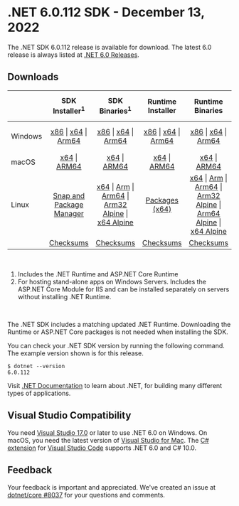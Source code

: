 # .NET 6.0.112 SDK - December 13, 2022

The .NET SDK 6.0.112 release is available for download. The latest 6.0 release is always listed at [.NET 6.0 Releases](../README.md).

## Downloads

|           | SDK Installer<sup>1</sup>                        | SDK Binaries<sup>1</sup>                 | Runtime Installer                                        | Runtime Binaries                                 | ASP.NET Core Runtime           |Windows Desktop Runtime          |
| --------- | :------------------------------------------:     | :----------------------:                 | :---------------------------:                            | :-------------------------:                      | :-----------------:            | :-----------------:            |
| Windows   | [x86][dotnet-sdk-win-x86.exe] \| [x64][dotnet-sdk-win-x64.exe] \| [Arm64][dotnet-sdk-win-arm64.exe] | [x86][dotnet-sdk-win-x86.zip] \| [x64][dotnet-sdk-win-x64.zip] \|  [Arm64][dotnet-sdk-win-arm64.zip] | [x86][dotnet-runtime-win-x86.exe] \| [x64][dotnet-runtime-win-x64.exe] \| [Arm64][dotnet-runtime-win-arm64.exe] | [x86][dotnet-runtime-win-x86.zip] \| [x64][dotnet-runtime-win-x64.zip] \| [Arm64][dotnet-runtime-win-arm64.zip] | [x86][aspnetcore-runtime-win-x86.exe] \| [x64][aspnetcore-runtime-win-x64.exe] \|<br> [Hosting Bundle][dotnet-hosting-win.exe]<sup>2</sup> | [x86][windowsdesktop-runtime-win-x86.exe] \| [x64][windowsdesktop-runtime-win-x64.exe] \| [Arm64][windowsdesktop-runtime-win-arm64.exe] |
| macOS     | [x64][dotnet-sdk-osx-x64.pkg] \| [ARM64][dotnet-sdk-osx-arm64.pkg] | [x64][dotnet-sdk-osx-x64.tar.gz] \| [ARM64][dotnet-sdk-osx-arm64.tar.gz]  | [x64][dotnet-runtime-osx-x64.pkg] \| [ARM64][dotnet-runtime-osx-arm64.pkg] | [x64][dotnet-runtime-osx-x64.tar.gz] \| [ARM64][dotnet-runtime-osx-arm64.tar.gz]| [x64][aspnetcore-runtime-osx-x64.tar.gz] \| [ARM64][aspnetcore-runtime-osx-arm64.tar.gz] | - |<sup>1</sup>
| Linux     |  [Snap and Package Manager](../install-linux.md)  | [x64][dotnet-sdk-linux-x64.tar.gz] \| [Arm][dotnet-sdk-linux-arm.tar.gz]  \| [Arm64][dotnet-sdk-linux-arm64.tar.gz] \| [Arm32 Alpine][dotnet-sdk-linux-musl-arm.tar.gz]  \| [x64 Alpine][dotnet-sdk-linux-musl-x64.tar.gz] | [Packages (x64)][linux-packages] | [x64][dotnet-runtime-linux-x64.tar.gz] \| [Arm][dotnet-runtime-linux-arm.tar.gz] \| [Arm64][dotnet-runtime-linux-arm64.tar.gz] \| [Arm32 Alpine][dotnet-runtime-linux-musl-arm.tar.gz] \| [Arm64 Alpine][dotnet-runtime-linux-musl-arm64.tar.gz] \| [x64 Alpine][dotnet-runtime-linux-musl-x64.tar.gz]  | [x64][aspnetcore-runtime-linux-x64.tar.gz]<sup>1</sup>  \| [Arm][aspnetcore-runtime-linux-arm.tar.gz]<sup>1</sup> \| [Arm64][aspnetcore-runtime-linux-arm64.tar.gz]<sup>1</sup> \| [x64 Alpine][aspnetcore-runtime-linux-musl-x64.tar.gz] | - | <sup>1</sup> |
|  | [Checksums][checksums-sdk]                             | [Checksums][checksums-sdk]                                      | [Checksums][checksums-runtime]                             | [Checksums][checksums-runtime]  | [Checksums][checksums-runtime]  | [Checksums][checksums-runtime]


</br>

1. Includes the .NET Runtime and ASP.NET Core Runtime
2. For hosting stand-alone apps on Windows Servers. Includes the ASP.NET Core Module for IIS and can be installed separately on servers without installing .NET Runtime.

</br>

The .NET SDK includes a matching updated .NET Runtime. Downloading the Runtime or ASP.NET Core packages is not needed when installing the SDK.

You can check your .NET SDK version by running the following command. The example version shown is for this release.

```console
$ dotnet --version
6.0.112
```

Visit [.NET Documentation](https://learn.microsoft.com/dotnet/core/) to learn about .NET, for building many different types of applications.

## Visual Studio Compatibility

You need [Visual Studio 17.0](https://visualstudio.microsoft.com) or later to use .NET 6.0 on Windows. On macOS, you need the latest version of [Visual Studio for Mac](https://visualstudio.microsoft.com/vs/mac/). The [C# extension](https://code.visualstudio.com/docs/languages/dotnet) for [Visual Studio Code](https://code.visualstudio.com/) supports .NET 6.0 and C# 10.0.

## Feedback

Your feedback is important and appreciated. We've created an issue at [dotnet/core #8037](https://github.com/dotnet/core/issues/8037) for your questions and comments.

[blob-runtime]: https://dotnetcli.blob.core.windows.net/dotnet/Runtime/
[blob-sdk]: https://dotnetcli.blob.core.windows.net/dotnet/Sdk/
[release-notes]: https://github.com/dotnet/core/blob/main/release-notes/6.0/6.0.12/6.0.112.md

[checksums-runtime]: https://dotnetcli.blob.core.windows.net/dotnet/checksums/6.0.12-sha.txt
[checksums-sdk]: https://dotnetcli.blob.core.windows.net/dotnet/checksums/6.0.12-sha.txt

[linux-install]: https://learn.microsoft.com/dotnet/core/install/linux
[linux-setup]: https://github.com/dotnet/core/blob/main/Documentation/linux-setup.md

[dotnet-blog]:  https://devblogs.microsoft.com/dotnet/december-2022-updates/
[aspnet-blog]: https://devblogs.microsoft.com/dotnet/announcing-asp-net-core-in-net-6/
[maui-blog]: https://devblogs.microsoft.com/dotnet/update-on-dotnet-maui/
[linux-packages]: ../install-linux.md


[//]: # ( Runtime 6.0.12)
[dotnet-runtime-linux-arm.tar.gz]: https://download.visualstudio.microsoft.com/download/pr/8cb9b9c2-8eff-4c6c-bc28-f2c5a20b3f2d/1a495fde9c6814ca12e415328298a8c1/dotnet-runtime-6.0.12-linux-arm.tar.gz
[dotnet-runtime-linux-arm64.tar.gz]: https://download.visualstudio.microsoft.com/download/pr/cbcfbaa2-781b-4782-9994-9a9289ca724d/bc2fe2ee1a1842ea6d1151e5e0a410f9/dotnet-runtime-6.0.12-linux-arm64.tar.gz
[dotnet-runtime-linux-musl-arm.tar.gz]: https://download.visualstudio.microsoft.com/download/pr/d2c4250f-d748-4aff-bd0d-59b9834c2d42/6a53987ec268f7947bed69bfc964b2d9/dotnet-runtime-6.0.12-linux-musl-arm.tar.gz
[dotnet-runtime-linux-musl-arm64.tar.gz]: https://download.visualstudio.microsoft.com/download/pr/6ee50fa3-5365-4733-802f-20f4e6c63ce9/8999927e45afba236da064eb164ac40e/dotnet-runtime-6.0.12-linux-musl-arm64.tar.gz
[dotnet-runtime-linux-musl-x64.tar.gz]: https://download.visualstudio.microsoft.com/download/pr/bbbb66d6-7325-4758-bf39-c6b87a248a1f/4134186ccfb37cc2556211bf76ce1385/dotnet-runtime-6.0.12-linux-musl-x64.tar.gz
[dotnet-runtime-linux-x64.tar.gz]: https://download.visualstudio.microsoft.com/download/pr/7d543956-0b80-4c08-910e-c8c388f5fab8/01d45a3686e72f70be51b3f98569c6b1/dotnet-runtime-6.0.12-linux-x64.tar.gz
[dotnet-runtime-osx-arm64.pkg]: https://download.visualstudio.microsoft.com/download/pr/815bebc4-e694-46ef-ac6b-1d286275e6b6/df0373c30489e1a724ee7bf3a86214b7/dotnet-runtime-6.0.12-osx-arm64.pkg
[dotnet-runtime-osx-arm64.tar.gz]: https://download.visualstudio.microsoft.com/download/pr/cd80604d-e51e-49fd-afb1-bb8308948f82/3573da78841bc5a685ec4cc90ed7a1c9/dotnet-runtime-6.0.12-osx-arm64.tar.gz
[dotnet-runtime-osx-x64.pkg]: https://download.visualstudio.microsoft.com/download/pr/41eb399c-86fd-4503-b61b-46848cca6fee/d09fb724e749cd7ba0f0bdd4a0705b19/dotnet-runtime-6.0.12-osx-x64.pkg
[dotnet-runtime-osx-x64.tar.gz]: https://download.visualstudio.microsoft.com/download/pr/f3360067-ac4b-4502-bec7-2dfb0c3c556f/2e75f7eaf320f44fd4103fc7ebd969da/dotnet-runtime-6.0.12-osx-x64.tar.gz
[dotnet-runtime-win-arm64.exe]: https://download.visualstudio.microsoft.com/download/pr/65268652-23cb-4be4-b57d-e638d90db599/1d7f7da5917e07f4b167cbdbe0613e7d/dotnet-runtime-6.0.12-win-arm64.exe
[dotnet-runtime-win-arm64.zip]: https://download.visualstudio.microsoft.com/download/pr/6112ba5a-5a90-4462-a60b-69e95a7acc58/8aa16ce03bbfb7c00d292b16f13d567b/dotnet-runtime-6.0.12-win-arm64.zip
[dotnet-runtime-win-x64.exe]: https://download.visualstudio.microsoft.com/download/pr/a7add606-bf46-4e45-b6c8-3761925968db/3a667c5b368ccd8b8de3c26bdeb21a25/dotnet-runtime-6.0.12-win-x64.exe
[dotnet-runtime-win-x64.zip]: https://download.visualstudio.microsoft.com/download/pr/feac676a-296e-4a71-a6dc-84ab566a5eae/84c4a4a6b51207d7eba92c0f30d4fed8/dotnet-runtime-6.0.12-win-x64.zip
[dotnet-runtime-win-x86.exe]: https://download.visualstudio.microsoft.com/download/pr/31947856-4c76-4330-a0e9-b36e2f088e38/4a7d322dde9a77c607a99d4c47542a97/dotnet-runtime-6.0.12-win-x86.exe
[dotnet-runtime-win-x86.zip]: https://download.visualstudio.microsoft.com/download/pr/cc22d67e-64f1-40ad-80a4-4d41a44e3cc8/65ec55a31ea526fb4be94db58164c1f4/dotnet-runtime-6.0.12-win-x86.zip

[//]: # ( WindowsDesktop 6.0.12)
[windowsdesktop-runtime-win-arm64.exe]: https://download.visualstudio.microsoft.com/download/pr/47562ac8-30a0-4661-9fa3-54964fe97eb8/67916d073e5d04d8aa3058b31c613048/windowsdesktop-runtime-6.0.12-win-arm64.exe
[windowsdesktop-runtime-win-arm64.zip]: https://download.visualstudio.microsoft.com/download/pr/064f8acd-4cf7-4816-b80a-86209e95b9b5/8d40551da616b291951d2f172dbd7891/windowsdesktop-runtime-6.0.12-win-arm64.zip
[windowsdesktop-runtime-win-x64.exe]: https://download.visualstudio.microsoft.com/download/pr/ba2ece7b-686a-4bda-b7d7-8cc3b8964d66/8eee13e44d90345d40c1b262c78aad6a/windowsdesktop-runtime-6.0.12-win-x64.exe
[windowsdesktop-runtime-win-x64.zip]: https://download.visualstudio.microsoft.com/download/pr/2223c3ab-449e-4260-a28f-0500b4a5150a/784e629eee659307b0cc82e60e5a3abd/windowsdesktop-runtime-6.0.12-win-x64.zip
[windowsdesktop-runtime-win-x86.exe]: https://download.visualstudio.microsoft.com/download/pr/b11d3075-2191-4fe9-be05-e880f58d4577/3199263ba5d86952f5521f5e665e63bb/windowsdesktop-runtime-6.0.12-win-x86.exe
[windowsdesktop-runtime-win-x86.zip]: https://download.visualstudio.microsoft.com/download/pr/ca7d714f-5086-4d5f-856f-f76ff55817d3/605bae0a3e3c9e5d9a1930af7a64719a/windowsdesktop-runtime-6.0.12-win-x86.zip

[//]: # ( ASP 6.0.12)
[aspnetcore-runtime-linux-arm.tar.gz]: https://download.visualstudio.microsoft.com/download/pr/57b2bdaf-8455-4b1a-b25b-5950c950bd38/471d6de036e6f367f3a4aae5252d885a/aspnetcore-runtime-6.0.12-linux-arm.tar.gz
[aspnetcore-runtime-linux-arm64.tar.gz]: https://download.visualstudio.microsoft.com/download/pr/8072e219-57e4-48c3-b138-2b4067844ab2/b0712ad06fd0740963bf4ba2eff7f5ea/aspnetcore-runtime-6.0.12-linux-arm64.tar.gz
[aspnetcore-runtime-linux-musl-arm.tar.gz]: https://download.visualstudio.microsoft.com/download/pr/862efa8f-1ff3-491f-87b6-d00bf522e994/5f9c18b3c55881fbc238413928d6b4e5/aspnetcore-runtime-6.0.12-linux-musl-arm.tar.gz
[aspnetcore-runtime-linux-musl-arm64.tar.gz]: https://download.visualstudio.microsoft.com/download/pr/78fed30b-069b-4225-bae4-c26169ae0617/a162f2d1ebdeb6f3987f050020f4a7e8/aspnetcore-runtime-6.0.12-linux-musl-arm64.tar.gz
[aspnetcore-runtime-linux-musl-x64.tar.gz]: https://download.visualstudio.microsoft.com/download/pr/40ff372d-40dc-4023-a67f-7fa4e9727e74/8d7c35f2115e07a0716bab279fd992be/aspnetcore-runtime-6.0.12-linux-musl-x64.tar.gz
[aspnetcore-runtime-linux-x64.tar.gz]: https://download.visualstudio.microsoft.com/download/pr/4ba0f30d-0a77-4997-8d8d-1b113d60253b/5caeeb07572b0b6a26f2a82f7a4eb31d/aspnetcore-runtime-6.0.12-linux-x64.tar.gz
[aspnetcore-runtime-osx-arm64.tar.gz]: https://download.visualstudio.microsoft.com/download/pr/3017c51f-1a99-489a-86cd-c9131e3094d8/9cc88c5635de1699fbdf0ed58fb8e905/aspnetcore-runtime-6.0.12-osx-arm64.tar.gz
[aspnetcore-runtime-osx-x64.tar.gz]: https://download.visualstudio.microsoft.com/download/pr/381ec2d0-bcbb-4e2f-8d47-725bbf10f90b/bb582674ac6e1a35760e873358cef8a2/aspnetcore-runtime-6.0.12-osx-x64.tar.gz
[aspnetcore-runtime-win-arm64.zip]: https://download.visualstudio.microsoft.com/download/pr/bf9d9263-b287-46ac-bb27-6606a480c1eb/69c554db49792465e04daf37053e2bcc/aspnetcore-runtime-6.0.12-win-arm64.zip
[aspnetcore-runtime-win-x64.exe]: https://download.visualstudio.microsoft.com/download/pr/9e94fe1b-188a-4880-9e40-2cbb1fd98afc/84671c89295704cff726b014a502e188/aspnetcore-runtime-6.0.12-win-x64.exe
[aspnetcore-runtime-win-x64.zip]: https://download.visualstudio.microsoft.com/download/pr/6f7b904e-0c02-4904-8c2d-42752767f4c8/34b82755e7c93bdbf518363eabdd5029/aspnetcore-runtime-6.0.12-win-x64.zip
[aspnetcore-runtime-win-x86.exe]: https://download.visualstudio.microsoft.com/download/pr/81a5aa70-b439-46f3-8eaa-967f25034540/f4819aa6f648c279547406bd672473ed/aspnetcore-runtime-6.0.12-win-x86.exe
[aspnetcore-runtime-win-x86.zip]: https://download.visualstudio.microsoft.com/download/pr/bfd8af0d-a0af-4ad8-8c86-861a6841fc57/153709ee9e7f6a620b1765f4ff5541da/aspnetcore-runtime-6.0.12-win-x86.zip
[dotnet-hosting-win.exe]: https://download.visualstudio.microsoft.com/download/pr/cab723a6-dc1f-4b3a-8675-34dc84a21306/1ee69c32da9ba78d80d65f9c067c4f68/dotnet-hosting-6.0.12-win.exe

[//]: # ( SDK 6.0.112)
[dotnet-sdk-linux-arm.tar.gz]: https://download.visualstudio.microsoft.com/download/pr/c15eb4dd-8e5c-4ed3-8f64-256d20c28d23/baa89ab6d4825e36fdd1978b16577197/dotnet-sdk-6.0.112-linux-arm.tar.gz
[dotnet-sdk-linux-arm64.tar.gz]: https://download.visualstudio.microsoft.com/download/pr/6bd958b2-a3ad-4bbb-ac3f-5a52f3550363/0c3bf2ea12dce4a08bc2ccaee6e60c07/dotnet-sdk-6.0.112-linux-arm64.tar.gz
[dotnet-sdk-linux-musl-arm.tar.gz]: https://download.visualstudio.microsoft.com/download/pr/72955d4e-f51c-4db5-b883-6ee9758edff4/d02df2c9214f440beb8c36b24bdc6fbf/dotnet-sdk-6.0.112-linux-musl-arm.tar.gz
[dotnet-sdk-linux-musl-arm64.tar.gz]: https://download.visualstudio.microsoft.com/download/pr/947fec16-2e6f-4a60-a2de-2db43a4f13f4/9f124c1b644ec6d21033898f98a597e6/dotnet-sdk-6.0.112-linux-musl-arm64.tar.gz
[dotnet-sdk-linux-musl-x64.tar.gz]: https://download.visualstudio.microsoft.com/download/pr/23763621-272e-4ca5-862d-5d2150083a62/8b55237b59eeb28a5e84a91866e475cb/dotnet-sdk-6.0.112-linux-musl-x64.tar.gz
[dotnet-sdk-linux-x64.tar.gz]: https://download.visualstudio.microsoft.com/download/pr/8c8d9afd-6933-47eb-80ac-8703c5cf4b3d/9778f70e08b21c732b035bf98dff85d7/dotnet-sdk-6.0.112-linux-x64.tar.gz
[dotnet-sdk-osx-arm64.pkg]: https://download.visualstudio.microsoft.com/download/pr/82faac3e-4f64-402d-a07b-3e06f5055afc/7e13c8dab45f27c0fa3c4dc6673da78e/dotnet-sdk-6.0.112-osx-arm64.pkg
[dotnet-sdk-osx-arm64.tar.gz]: https://download.visualstudio.microsoft.com/download/pr/7aaba947-cbbd-45a5-bef6-65c6d888972a/7a0dd20ceea99392aa693a224c839134/dotnet-sdk-6.0.112-osx-arm64.tar.gz
[dotnet-sdk-osx-x64.pkg]: https://download.visualstudio.microsoft.com/download/pr/d5506df1-19de-427e-a3d7-68f26b64ba86/3592ec5c3f27ab93bd37ceb3e0c17521/dotnet-sdk-6.0.112-osx-x64.pkg
[dotnet-sdk-osx-x64.tar.gz]: https://download.visualstudio.microsoft.com/download/pr/5c7efe6f-a815-4847-a7ac-09fb73c54014/726029845c8248b84422a4e568b96183/dotnet-sdk-6.0.112-osx-x64.tar.gz
[dotnet-sdk-win-arm64.exe]: https://download.visualstudio.microsoft.com/download/pr/4eae2050-1249-43a4-acc8-0bc3e183102e/f47160c94c2370cb98781b37b94a59b2/dotnet-sdk-6.0.112-win-arm64.exe
[dotnet-sdk-win-arm64.zip]: https://download.visualstudio.microsoft.com/download/pr/553634df-0e2d-496f-b9c6-fc7d4aca170a/2e21e080c74572c5ff76775e0b54fbe7/dotnet-sdk-6.0.112-win-arm64.zip
[dotnet-sdk-win-x64.exe]: https://download.visualstudio.microsoft.com/download/pr/e5f25142-6dc9-485c-b0a5-7c9805a0a48e/b1b70b4e03076d71c3ce46cc76bf9c88/dotnet-sdk-6.0.112-win-x64.exe
[dotnet-sdk-win-x64.zip]: https://download.visualstudio.microsoft.com/download/pr/fdb61160-3707-477d-9905-961e786fe04a/5c2f341f7f44368e7373d37f95b7ea89/dotnet-sdk-6.0.112-win-x64.zip
[dotnet-sdk-win-x86.exe]: https://download.visualstudio.microsoft.com/download/pr/b9b4004d-1a78-4fc2-84c0-ff5fa3cf7f6f/d35ce5b89bfeceb90cad4d716c1280e4/dotnet-sdk-6.0.112-win-x86.exe
[dotnet-sdk-win-x86.zip]: https://download.visualstudio.microsoft.com/download/pr/4305b060-3653-45f2-9d4c-2231a631988b/260063f4c8f32806150e8a62fff3843d/dotnet-sdk-6.0.112-win-x86.zip
